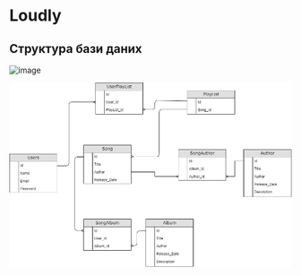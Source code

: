 # Loudly
## Структура бази даних
![image](https://user-images.githubusercontent.com/78899548/189232676-dfe09c11-a671-43ed-9eb0-050dc99f3949.png)

![DB](/assets/images/db.jpg)
